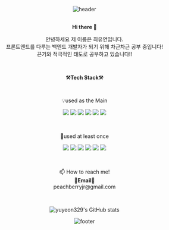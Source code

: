 <div align=center>  
  
![header](https://capsule-render.vercel.app/api?type=waving&color=timeGradient&text=Welcome!&height=300&fontSize=90&animation=fadeIn&fontAlignY=38&desc=Yuyeon's%20GitHub%20Profile&descAlignY=51&descAlign=62)  
<br>
  
<p align="center" display="inline-block">
<Strong>Hi there 👋</Strong> 
  
</p>
<p align="center">
안녕하세요 제 이름은 최유연입니다.<br>  
프론트엔드를 다루는 백엔드 개발자가 되기 위해 차근차근 공부 중입니다!<br> 
끈기와 적극적인 태도로 공부하고 있습니다!!<br>
</p>
  
<br>
<p align="center" display="inline-block">
  <Strong>⚒Tech Stack⚒</Strong>    
</p>
  
<br>
<p align="center" display="inline-block">
💡used as the Main
</p>
<p align="center" display="inline-block">
  <img src="https://img.shields.io/badge/css-1572B6?style=for-the-badge&logo=css3&logoColor=white">
  <img src="https://img.shields.io/badge/html-E34F26?style=for-the-badge&logo=html5&logoColor=white">
  <img src="https://img.shields.io/badge/javascript-F7DF1E?style=for-the-badge&logo=javascript&logoColor=white">
  <img src="https://img.shields.io/badge/Python-3776AB?style=for-the-badge&logo=Python&logoColor=white">
  <img src="https://img.shields.io/badge/JAVA-007396?style=for-the-badge&logo=java&logoColor=white">
  <img src="https://img.shields.io/badge/jupyter-F37626?style=for-the-badge&logo=Jupyter&logoColor=white">
</p>
  
<br>
<p align="center" display="inline-block">
🐣used at least once  
</p>
<p align="center" display="inline-block">
  <img src="https://img.shields.io/badge/react-61DAFB?style=for-the-badge&logo=react&logoColor=white">
<!--   <img src="https://img.shields.io/badge/{내용}-{배경 색깔}?style={스타일}&logo={로고이름}&logoColor={로고 색깔}"/> -->
<!--   <img src="https://img.shields.io/badge/axios-3234a8?style=for-the-badge&logo=axios&logoColor=white"> -->
  <img src="https://img.shields.io/badge/redux-764ABC?style=for-the-badge&logo=redux&logoColor=black">
  <img src="https://img.shields.io/badge/aws-232F3E?style=for-the-badge&logo=Amazon%20aws&logoColor=white">
  <img src="https://img.shields.io/badge/aws S3-569A31?style=for-the-badge&logo=Amazon%20S3&logoColor=white">
  <img src="https://img.shields.io/badge/tensorflow-FF6F00?style=for-the-badge&logo=tensorflow&logoColor=white">
  <img src="https://img.shields.io/badge/anaconda-44A833?style=for-the-badge&logo=anaconda&logoColor=white">
</p>

<br>
<p align="center" display="inline-block">
📫 How to reach me! <br><Strong>📧Email📧</Strong><br>peachberryjr@gmail.com<br>
</p>



<!--
**yuyeon329/yuyeon329** is a ✨ _special_ ✨ repository because its `README.md` (this file) appears on your GitHub profile.

Here are some ideas to get you started:

- 🔭 I’m currently working on ...
- 🌱 I’m currently learning ...
- 👯 I’m looking to collaborate on ...
- 🤔 I’m looking for help with ...
- 💬 Ask me about ...
- 📫 How to reach me: ...
- 😄 Pronouns: ...
- ⚡ Fun fact: ...
-->
<br>
<div align=center>  
  
![yuyeon329's GitHub stats](https://github-readme-stats.vercel.app/api?username=yuyeon329&show_icons=true&theme=buefy )

![footer](https://capsule-render.vercel.app/api?type=waving&color=timeGradient&section=footer)
